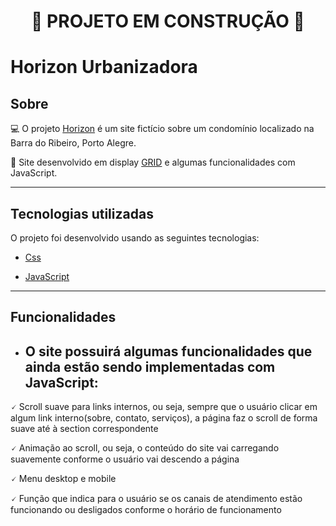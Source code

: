 <h1 align='center'>🚧 PROJETO EM CONSTRUÇÃO 🚧

<h1> Horizon Urbanizadora</h1>

## Sobre

 💻  O projeto [Horizon](https://williamxr.github.io/Horizon-urbanizadora/) é um site fictício sobre um condomínio localizado na Barra do Ribeiro, Porto Alegre.

📱 Site desenvolvido em display [GRID](https://www.origamid.com/projetos/css-grid-layout-guia-completo/) e algumas funcionalidades com JavaScript.

---

## Tecnologias utilizadas

O projeto foi desenvolvido usando as seguintes tecnologias:

- [Css](https://developer.mozilla.org/pt-BR/docs/Web/CSS)

- [JavaScript](https://www.javascript.com/)

---

## Funcionalidades

- <h2>O site possuirá algumas funcionalidades que ainda estão sendo implementadas com JavaScript:

🗸 Scroll suave para links internos, ou seja, sempre que o usuário clicar em algum link interno(sobre, contato, serviços), a página faz o scroll de forma suave até à section correspondente

🗸 Animação ao scroll, ou seja, o conteúdo do site vai carregando suavemente conforme o usuário vai descendo a página

🗸 Menu desktop e mobile

🗸 Função que indica para o usuário se os canais de atendimento estão funcionando ou desligados conforme o horário de funcionamento